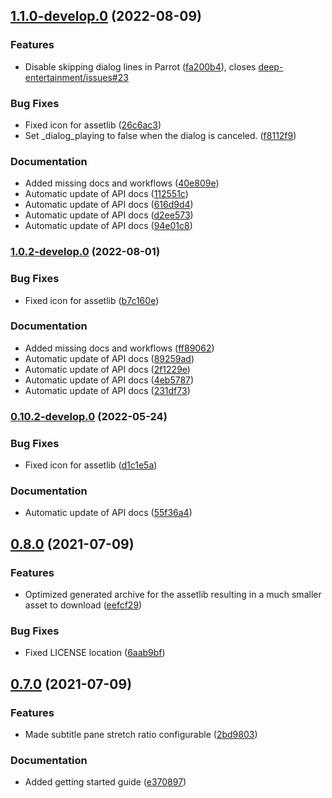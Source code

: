 ## [1.1.0-develop.0](https://github.com/deep-entertainment/parrot/compare/1.0.1...1.1.0-develop.0) (2022-08-09)


### Features

* Disable skipping dialog lines in Parrot ([fa200b4](https://github.com/deep-entertainment/parrot/commit/fa200b44eeed8d75711ca2e07ae494495f08776b)), closes [deep-entertainment/issues#23](https://github.com/deep-entertainment/issues/issues/23)


### Bug Fixes

* Fixed icon for assetlib ([26c6ac3](https://github.com/deep-entertainment/parrot/commit/26c6ac31cd9f66343ae5e9e2dca55ded03727d43))
* Set _dialog_playing to false when the dialog is canceled. ([f8112f9](https://github.com/deep-entertainment/parrot/commit/f8112f9a7b712d15de5eb72c09c14f060fb6e7f7))


### Documentation

* Added missing docs and workflows ([40e809e](https://github.com/deep-entertainment/parrot/commit/40e809e409458858fb8c910fca1a0a15236b44fa))
* Automatic update of API docs ([112551c](https://github.com/deep-entertainment/parrot/commit/112551c777564257d4d870e19def3f242230abe6))
* Automatic update of API docs ([616d9d4](https://github.com/deep-entertainment/parrot/commit/616d9d498bcc8013e784297b4a104cd91764a6e5))
* Automatic update of API docs ([d2ee573](https://github.com/deep-entertainment/parrot/commit/d2ee5739aa530c4678aa25749bb059b77b48b9e8))
* Automatic update of API docs ([94e01c8](https://github.com/deep-entertainment/parrot/commit/94e01c80aa86c8f1cabbc4209371ee4249ba6838))



### [1.0.2-develop.0](https://github.com/deep-entertainment/parrot/compare/1.0.1...1.0.2-develop.0) (2022-08-01)


### Bug Fixes

* Fixed icon for assetlib ([b7c160e](https://github.com/deep-entertainment/parrot/commit/b7c160e2071095b728d64de6bd2f8306271d5418))


### Documentation

* Added missing docs and workflows ([ff89062](https://github.com/deep-entertainment/parrot/commit/ff89062c6c910cf4104f54bd5474b42053c5e682))
* Automatic update of API docs ([89259ad](https://github.com/deep-entertainment/parrot/commit/89259ad9572718cd8193a0212a492438a24131cc))
* Automatic update of API docs ([2f1229e](https://github.com/deep-entertainment/parrot/commit/2f1229e30d222b76a3db554a9911442f1ea944fe))
* Automatic update of API docs ([4eb5787](https://github.com/deep-entertainment/parrot/commit/4eb5787d40e47de757420174d0b95b2c1ace7cd0))
* Automatic update of API docs ([231df73](https://github.com/deep-entertainment/parrot/commit/231df737f04d1d60e8576ee5d40071e3daaaca1c))



### [0.10.2-develop.0](https://github.com/deep-entertainment/parrot/compare/0.10.1...0.10.2-develop.0) (2022-05-24)


### Bug Fixes

* Fixed icon for assetlib ([d1c1e5a](https://github.com/deep-entertainment/parrot/commit/d1c1e5a9ae203738a8ea888f67354a6467f13b97))


### Documentation

* Automatic update of API docs ([55f36a4](https://github.com/deep-entertainment/parrot/commit/55f36a494170d79817a8ab845b8fc0766c24dee6))



## [0.8.0](https://github.com/deep-entertainment/parrot/compare/0.7.0...0.8.0) (2021-07-09)


### Features

* Optimized generated archive for the assetlib resulting in a much smaller asset to download ([eefcf29](https://github.com/deep-entertainment/parrot/commit/eefcf29433ca8113afead4df00abab3f950f39a3))


### Bug Fixes

* Fixed LICENSE location ([6aab9bf](https://github.com/deep-entertainment/parrot/commit/6aab9bfdd1756d06e64e3b5461f2a0986d30f0e8))



## [0.7.0](https://github.com/deep-entertainment/parrot/compare/0.6.0...0.7.0) (2021-07-09)


### Features

* Made subtitle pane stretch ratio configurable ([2bd9803](https://github.com/deep-entertainment/parrot/commit/2bd9803c202a66f61732eec013b186d75ab97631))


### Documentation

* Added getting started guide ([e370897](https://github.com/deep-entertainment/parrot/commit/e370897981a45b443fe689192d6c641e8d78e707))
